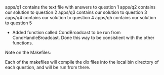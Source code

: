 apps/q1 contains the text file with answers to question 1
apps/q2 contains our solution to question 2
apps/q3 contains our solution to question 3
apps/q4 contains our solution to question 4
apps/q5 contains our solution to question 5
 - Added function called CondBroadcast to be run from CondHandleBroadcast. Done this way to be consistient with the other functions.

Note on the Makefiles:

Each of the makefiles will compile the dlx files into the local bin directory of each question, and will be run from there. 


